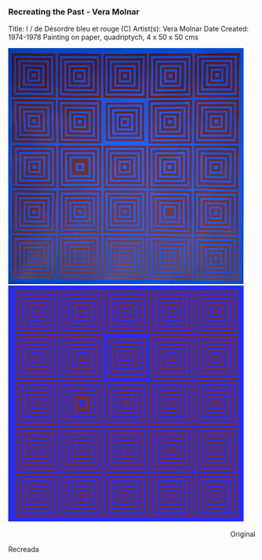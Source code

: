### Recreating the Past - Vera Molnar

Title: I /  de Désordre bleu et rouge (C)
Artist(s): Vera Molnar
Date Created: 1974-1978
Painting on paper, quadriptych, 4 x 50 x 50 cms

<p float="left">
<img src="https://github.com/mauricixx/SFPC-RTP-F21/blob/gh-pages/W01/Vera_Molnar_Desordre-bleu%2Brouge3%20copy.png" width="480" height="480" />
<img src="https://github.com/mauricixx/SFPC-RTP-F21/blob/gh-pages/W01/RTP_Vera_Molnar_Processing%20copy.png" width="480" height="480" />  
</p>

<p style='text-align: right;'> Original </p><p style='text-align: left;'> Recreada </p>


```markdown

```
